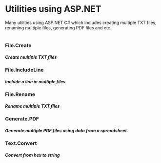 # Utilities using ASP.NET
Many utilities using ASP.NET C# which includes creating multiple TXT files, renaming multiple files, generating PDF files and etc.
#

### File.Create
##### Create multiple TXT files

### File.IncludeLine
##### Include a line in multiple files

### File.Rename
##### Rename multiple TXT files

### Generate.PDF
##### Generate multiple PDF files using data from a spreadsheet.

### Text.Convert
##### Convert from hex to string
